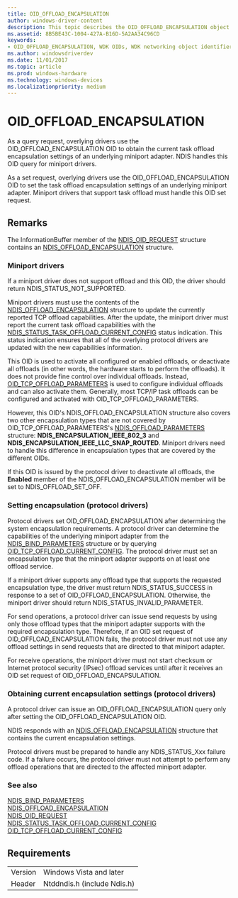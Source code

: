 ```yaml
---
title: OID_OFFLOAD_ENCAPSULATION
author: windows-driver-content
description: This topic describes the OID_OFFLOAD_ENCAPSULATION object identifier (OID). 
ms.assetid: 8B5BE43C-1004-427A-B16D-5A2AA34C96CD
keywords:
- OID_OFFLOAD_ENCAPSULATION, WDK OIDs, WDK networking object identifiers, WDK networking OIDs
ms.author: windowsdriverdev
ms.date: 11/01/2017
ms.topic: article
ms.prod: windows-hardware
ms.technology: windows-devices
ms.localizationpriority: medium
---
```


# OID_OFFLOAD_ENCAPSULATION

As a query request, overlying drivers use the OID_OFFLOAD_ENCAPSULATION OID to obtain the current task offload encapsulation settings of an underlying miniport adapter. NDIS handles this OID query for miniport drivers.

As a set request, overlying drivers use the OID_OFFLOAD_ENCAPSULATION OID to set the task offload encapsulation settings of an underlying miniport adapter. Miniport drivers that support task offload must handle this OID set request.

## Remarks

The InformationBuffer member of the [NDIS_OID_REQUEST](https://msdn.microsoft.com/library/windows/hardware/ff566710) structure contains an [NDIS_OFFLOAD_ENCAPSULATION](https://msdn.microsoft.com/library/windows/hardware/ff566702) structure.

### Miniport drivers

If a miniport driver does not support offload and this OID, the driver should return NDIS_STATUS_NOT_SUPPORTED.

Miniport drivers must use the contents of the [NDIS_OFFLOAD_ENCAPSULATION](https://msdn.microsoft.com/library/windows/hardware/ff566702) structure to update the currently reported TCP offload capabilities. After the update, the miniport driver must report the current task offload capabilities with the [NDIS_STATUS_TASK_OFFLOAD_CURRENT_CONFIG](ndis-status-task-offload-current-config.md) status indication. This status indication ensures that all of the overlying protocol drivers are updated with the new capabilities information.

This OID is used to activate all configured or enabled offloads, or deactivate all offloads (in other words, the hardware starts to perform the offloads). It does not provide fine control over individual offloads. Instead, [OID_TCP_OFFLOAD_PARAMETERS](oid-tcp-offload-parameters.md) is used to configure individual offloads and can also activate them. Generally, most TCP/IP task offloads can be configured and activated with OID_TCP_OFFLOAD_PARAMETERS.

However, this OID's NDIS_OFFLOAD_ENCAPSULATION structure also covers two other encapsulation types that are not covered by OID_TCP_OFFLOAD_PARAMETERS's [NDIS_OFFLOAD_PARAMETERS](https://msdn.microsoft.com/library/windows/hardware/ff566706) structure: **NDIS_ENCAPSULATION_IEEE_802_3** and **NDIS_ENCAPSULATION_IEEE_LLC_SNAP_ROUTED**. Miniport drivers need to handle this difference in encapsulation types that are covered by the different OIDs.

If this OID is issued by the protocol driver to deactivate all offloads, the **Enabled** member of the NDIS_OFFLOAD_ENCAPSULATION member will be set to NDIS_OFFLOAD_SET_OFF.

### Setting encapsulation (protocol drivers)

Protocol drivers set OID_OFFLOAD_ENCAPSULATION after determining the system encapsulation requirements. A protocol driver can determine the capabilities of the underlying miniport adapter from the [NDIS_BIND_PARAMETERS](https://msdn.microsoft.com/library/windows/hardware/ff564832) structure or by querying [OID_TCP_OFFLOAD_CURRENT_CONFIG](oid-tcp-offload-current-config.md). The protocol driver must set an encapsulation type that the miniport adapter supports on at least one offload service.

If a miniport driver supports any offload type that supports the requested encapsulation type, the driver must return NDIS_STATUS_SUCCESS in response to a set of OID_OFFLOAD_ENCAPSULATION. Otherwise, the miniport driver should return NDIS_STATUS_INVALID_PARAMETER.

For send operations, a protocol driver can issue send requests by using only those offload types that the miniport adapter supports with the required encapsulation type. Therefore, if an OID set request of OID_OFFLOAD_ENCAPSULATION fails, the protocol driver must not use any offload settings in send requests that are directed to that miniport adapter.

For receive operations, the miniport driver must not start checksum or Internet protocol security (IPsec) offload services until after it receives an OID set request of OID_OFFLOAD_ENCAPSULATION.

### Obtaining current encapsulation settings (protocol drivers)

A protocol driver can issue an OID_OFFLOAD_ENCAPSULATION query only after setting the OID_OFFLOAD_ENCAPSULATION OID.

NDIS responds with an [NDIS_OFFLOAD_ENCAPSULATION](https://msdn.microsoft.com/library/windows/hardware/ff566702) structure that contains the current encapsulation settings.

Protocol drivers must be prepared to handle any NDIS_STATUS_Xxx failure code. If a failure occurs, the protocol driver must not attempt to perform any offload operations that are directed to the affected miniport adapter.

### See also

[NDIS_BIND_PARAMETERS](https://msdn.microsoft.com/library/windows/hardware/ff564832)  
[NDIS_OFFLOAD_ENCAPSULATION](https://msdn.microsoft.com/library/windows/hardware/ff566702)  
[NDIS_OID_REQUEST](https://msdn.microsoft.com/library/windows/hardware/ff566710)  
[NDIS_STATUS_TASK_OFFLOAD_CURRENT_CONFIG](ndis-status-task-offload-current-config.md)  
[OID_TCP_OFFLOAD_CURRENT_CONFIG](oid-tcp-offload-current-config.md)

## Requirements

| | |
| --- | --- |
| Version | Windows Vista and later |
| Header | Ntddndis.h (include Ndis.h) |

